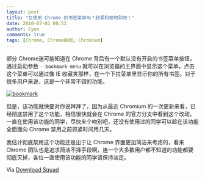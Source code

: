 ```yaml
---
layout: post
title: "在使用 Chrome 的书签菜单吗？赶紧和她吻别吧！"
date: 2010-07-03 00:53
author: Eyon
comments: true
tags: [Chrome, Chrome新闻, Chromium]
---
```

部分 Chrome迷可能知道在 Chrome 背后有一个默认没有开启的书签菜单按钮，通过启动参数 `--bookmark-menu` 就可以在浏览器的主界面中显示这个菜单，点击这个菜单可以通过像 IE 收藏夹那样，在一个下拉菜单里显示你的所有书签。对于很多用户来说，这是一个非常不错的功能。

<a href="http://img.chromi.org/2010/07/bookmark.jpg">![](http://img.chromi.org/2010/07/bookmark-550x238.jpg "bookmark")</a>

但是，该功能就快要对你说拜拜了，因为从最近 Chromium 的一次更新来看，已经彻底禁用了这个功能，相信很快就会在 Chrome 的官方分支中看到这个改动。一直在使用该功能的同学，尽快来个吻别吧，还没有使用过的同学可以趁在该功能全面面向 Chrome 禁用之前抓紧时间用几天。

我估计彻底禁用这个功能还是出于让 Chrome 界面更加简洁来考虑的，看来 Chrome 团队也是追求简洁不择手段啊，连一个大多数用户都不知道的功能都要彻底灭掉，各位一直使用该功能的同学请保持淡定。

Via [Download Squad](http://www.downloadsquad.com/2010/07/02/google-chrome-bookmark-menu-drop-down/)
